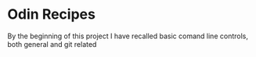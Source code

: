 # Odin Recipes
By the beginning of this project I have recalled basic comand line controls, both general and git related